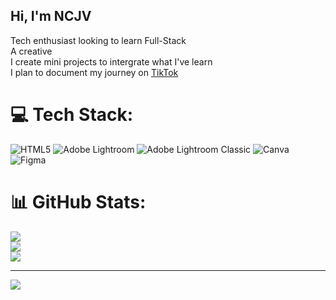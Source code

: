## Hi, I'm NCJV 

Tech enthusiast looking to learn Full-Stack<br/>
A creative<br/>
I create mini projects to intergrate what I've learn<br/>
I plan to document my journey on [TikTok](https://www.tiktok.com/@ncjvcodes)<br/>


# 💻 Tech Stack:
![HTML5](https://img.shields.io/badge/html5-%23E34F26.svg?style=for-the-badge&logo=html5&logoColor=white) ![Adobe Lightroom](https://img.shields.io/badge/Adobe%20Lightroom-31A8FF.svg?style=for-the-badge&logo=Adobe%20Lightroom&logoColor=white) ![Adobe Lightroom Classic](https://img.shields.io/badge/Adobe%20Lightroom%20Classic-31A8FF.svg?style=for-the-badge&logo=Adobe%20Lightroom%20Classic&logoColor=white) ![Canva](https://img.shields.io/badge/Canva-%2300C4CC.svg?style=for-the-badge&logo=Canva&logoColor=white) ![Figma](https://img.shields.io/badge/figma-%23F24E1E.svg?style=for-the-badge&logo=figma&logoColor=white)
# 📊 GitHub Stats:
![](https://github-readme-stats.vercel.app/api?username=NCJVCodes&theme=nightowl&hide_border=false&include_all_commits=false&count_private=false)<br/>
![](https://nirzak-streak-stats.vercel.app/?user=NCJVCodes&theme=nightowl&hide_border=false)<br/>
![](https://github-readme-stats.vercel.app/api/top-langs/?username=NCJVCodes&theme=nightowl&hide_border=false&include_all_commits=false&count_private=false&layout=compact)

---
[![](https://visitcount.itsvg.in/api?id=NCJVCodes&icon=0&color=0)](https://visitcount.itsvg.in)

<!-- Proudly created with GPRM ( https://gprm.itsvg.in ) -->
